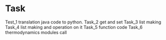 # Task
Test_1
translation java code to python.
Task_2
get and set
Task_3
list making
Task_4
list making and operation on it
Task_5
function code
Task_6
thermodynamics modules  call
